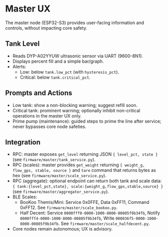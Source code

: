 # Master UX

The master node (ESP32-S3) provides user-facing information and controls, without impacting core safety.

## Tank Level

- Reads DYP-A02YYUW ultrasonic sensor via UART (9600-8N1).
- Displays percent fill and a simple bar/graph.
- Alerts:
  - Low: below `tank.low_pct` (with `hysteresis_pct`).
  - Critical: below `tank.critical_pct`.

## Prompts and Actions

- Low tank: show a non-blocking warning; suggest refill soon.
- Critical tank: prominent warning; optionally inhibit non-critical operations in the master UX only.
- Prime pump (maintenance): guided steps to prime the line after service; never bypasses core node safeties.

## Integration

- RPC: master exposes `get_level` returning JSON `{ level_pct, state }` (see `firmware/master/tank_service.py`).
- RPC (scales): master provides `get_weight` returning `{ weight_g, flow_gps, stable, source }` and `tare` command that returns bytes as hex (see `firmware/master/scale_service.py`).
- RPC (aggregate): optional endpoint can return both tank and scale data: `{ tank:{level_pct,state}, scale:{weight_g,flow_gps,stable,source} }` (see `firmware/master/aggregator_service.py`).
- BLE Scales:
  - BooKoo Themis/Mini: Service 0x0FFE, Data 0xFF11, Command 0xFF12. See `firmware/master/scale_bookoo.py`.
  - Half Decent: Service `0000fff0-0000-1000-8000-00805f9b34fb`, Notify `0000fff4-0000-1000-8000-00805f9b34fb`, Write `000036f5-0000-1000-8000-00805f9b34fb`. See `firmware/master/scale_halfdecent.py`.
- Core nodes remain autonomous; UX is advisory.
